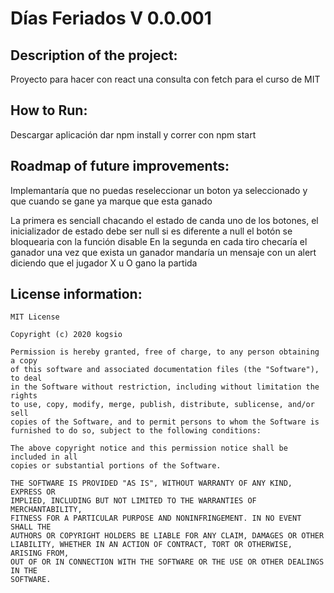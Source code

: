 # Días Feriados V 0.0.001 #

## Description of the project: ##
Proyecto para hacer con react una consulta con fetch para el curso de MIT

## How to Run: ##
Descargar aplicación dar npm install y correr con npm start 

## Roadmap of future improvements: ##
Implemantaría que no puedas reseleccionar un boton ya seleccionado
y que cuando se gane ya marque que esta ganado 

La primera es senciall chacando el estado de canda uno de los botones, el inicializador de estado debe ser null si es diferente a null el botón se bloquearia con la función disable
En la segunda en cada tiro checaría el ganador una vez que exista un ganador mandaría un mensaje con un alert diciendo que el jugador X u O gano la partida

## License information: ##
    MIT License

    Copyright (c) 2020 kogsio

    Permission is hereby granted, free of charge, to any person obtaining a copy
    of this software and associated documentation files (the "Software"), to deal
    in the Software without restriction, including without limitation the rights
    to use, copy, modify, merge, publish, distribute, sublicense, and/or sell
    copies of the Software, and to permit persons to whom the Software is
    furnished to do so, subject to the following conditions:

    The above copyright notice and this permission notice shall be included in all
    copies or substantial portions of the Software.

    THE SOFTWARE IS PROVIDED "AS IS", WITHOUT WARRANTY OF ANY KIND, EXPRESS OR
    IMPLIED, INCLUDING BUT NOT LIMITED TO THE WARRANTIES OF MERCHANTABILITY,
    FITNESS FOR A PARTICULAR PURPOSE AND NONINFRINGEMENT. IN NO EVENT SHALL THE
    AUTHORS OR COPYRIGHT HOLDERS BE LIABLE FOR ANY CLAIM, DAMAGES OR OTHER
    LIABILITY, WHETHER IN AN ACTION OF CONTRACT, TORT OR OTHERWISE, ARISING FROM,
    OUT OF OR IN CONNECTION WITH THE SOFTWARE OR THE USE OR OTHER DEALINGS IN THE
    SOFTWARE.
